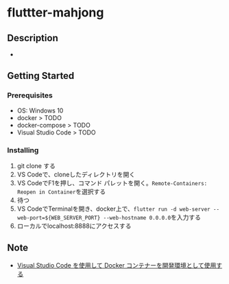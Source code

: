 # fluttter-mahjong

## Description
- 

## Getting Started

### Prerequisites
- OS: Windows 10
- docker > TODO
- docker-compose > TODO
- Visual Studio Code > TODO

### Installing
1. git clone する
1. VS Codeで、cloneしたディレクトリを開く
1. VS CodeでF1を押し、コマンド パレットを開く。`Remote-Containers: Reopen in Container`を選択する
1. 待つ
1. VS CodeでTerminalを開き、docker上で、`flutter run -d web-server --web-port=${WEB_SERVER_PORT} --web-hostname 0.0.0.0`を入力する
1. ローカルでlocalhost:8888にアクセスする

## Note
- [Visual Studio Code を使用して Docker コンテナーを開発環境として使用する](https://docs.microsoft.com/ja-jp/learn/modules/use-docker-container-dev-env-vs-code/)